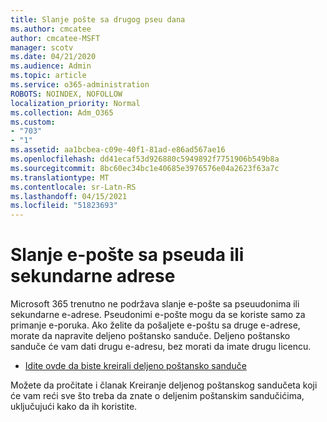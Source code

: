 ```yaml
---
title: Slanje pošte sa drugog pseu dana
ms.author: cmcatee
author: cmcatee-MSFT
manager: scotv
ms.date: 04/21/2020
ms.audience: Admin
ms.topic: article
ms.service: o365-administration
ROBOTS: NOINDEX, NOFOLLOW
localization_priority: Normal
ms.collection: Adm_O365
ms.custom:
- "703"
- "1"
ms.assetid: aa1bcbea-c09e-40f1-81ad-e86ad567ae16
ms.openlocfilehash: dd41ecaf53d926880c5949892f7751906b549b8a
ms.sourcegitcommit: 8bc60ec34bc1e40685e3976576e04a2623f63a7c
ms.translationtype: MT
ms.contentlocale: sr-Latn-RS
ms.lasthandoff: 04/15/2021
ms.locfileid: "51823693"
---
```

# <a name="send-email-from-an-alias-or-secondary-address"></a>Slanje e-pošte sa pseuda ili sekundarne adrese

Microsoft 365 trenutno ne podržava slanje e-pošte sa pseuudonima ili sekundarne e-adrese. Pseudonimi e-pošte mogu da se koriste samo za primanje e-poruka. Ako želite da pošaljete e-poštu sa druge e-adrese, morate da napravite deljeno poštansko sanduče. Deljeno poštansko sanduče će vam dati drugu e-adresu, bez morati da imate drugu licencu.
  
- [Idite ovde da biste kreirali deljeno poštansko sanduče](https://portal.office.com/AdminPortal/Home#/AssistedGuide/addemailoptions)

Možete da pročitate i članak Kreiranje deljenog poštanskog sandučeta koji će vam reći sve što treba da znate o deljenim poštanskim sandučićima, uključujući kako da ih koristite. [](https://docs.microsoft.com/microsoft-365/admin/email/create-a-shared-mailbox)